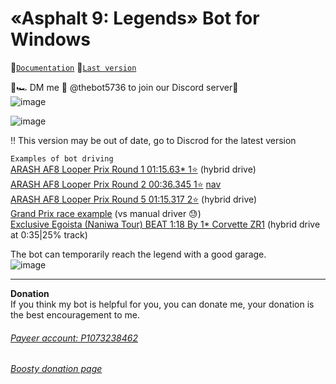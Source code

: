 # «Asphalt 9: Legends» Bot for Windows  
📑[`Documentation`](http://monopolist.temp.swtest.ru/)  💾[`Last version`](https://boosty.to/a9bot/posts/9ce0a142-c1bf-4a60-8800-5f1041189d9f?share=post_link)

🚥🏎️ DM me 💬 @thebot5736 to join our Discord server🏁  
![image](https://github.com/yaldabaoth444/Asphalt9win/assets/25618671/aa986890-950d-467b-9f84-457769967c02)


![image](https://user-images.githubusercontent.com/25618671/214398209-4292bf72-f976-417a-be31-ee891b258448.png)

:bangbang: This version may be out of date, go to Discrod for the latest version    

`Examples of bot driving`  
<a href = "https://youtu.be/JVPV0NSsgwc" target = "_blank">ARASH AF8 Looper Prix Round 1 01:15.63* 1⭐</a> (hybrid drive)  
<a href = "https://youtu.be/wX_DtP7XgOI" target = "_blank">ARASH AF8 Looper Prix Round 2 00:36.345 1⭐</a> <a href = "https://github.com/yaldabaoth444/Asphalt9win/blob/main/Navigations/GP2a.map" target = "_blank" title = 'BCompilerDebug.exe -t Race -r 1 -map "granpri2a"'>nav</a>  
<a href = "https://youtu.be/iwouaIRdATs" target = "_blank">ARASH AF8 Looper Prix Round 5 01:15.317 2⭐</a> (hybrid drive)  
<a href = "https://youtu.be/W1rB03THwyM" target = "_blank">Grand Prix race example</a> (vs manual driver 😓)  
<a href = "https://youtu.be/S8zHejao2aM" target = "_blank">Exclusive Egoista (Naniwa Tour) BEAT 1:18 By 1* Corvette ZR1</a> (hybrid drive at 0:35|25% track)  

The bot can temporarily reach the legend with a good garage.  
![image](https://github.com/yaldabaoth444/Asphalt9win/assets/25618671/71edddfe-2b66-4c1d-a957-972a7be2514d)

___
**Donation**  
If you think my bot is helpful for you, you can donate me, your donation is the best encouragement to me.  
###### <a href = "https://payeer.com/" target = "_blank">Payeer account: P1073238462</a>  
###### <a href = "http://boosty.to/a9bot/" target = "_blank">Boosty donation page</a>  
